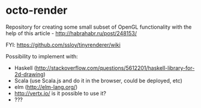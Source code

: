 # octo-render
Repository for creating some small subset of OpenGL functionality with the help of this article - http://habrahabr.ru/post/248153/

FYI: https://github.com/ssloy/tinyrenderer/wiki

Possibility to implement with:

- Haskell (http://stackoverflow.com/questions/5612201/haskell-library-for-2d-drawing)
- Scala (use Scala.js and do it in the browser, could be deployed, etc)
- elm (http://elm-lang.org/)
- http://vertx.io/ is it possible to use it?
- ???
